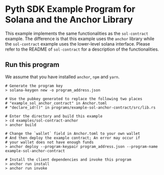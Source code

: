 # Pyth SDK Example Program for Solana and the Anchor Library

This example implements the same functionalities as the `sol-contract` example.
The difference is that this example uses the `anchor` library while the `sol-contract` example uses the lower-level solana interface.
Please refer to the README of `sol-contract` for a description of the functionalities.

## Run this program
We assume that you have installed `anchor`, `npm` and `yarn`.

```shell
# Generate the program key
> solana-keygen new -o program_address.json

# Use the pubkey generated to replace the following two places
# "example_sol_anchor_contract" in Anchor.toml
# "declare_id!()" in programs/example-sol-anchor-contract/src/lib.rs

# Enter the directory and build this example
> cd examples/sol-contract-anchor
> anchor build

# Change the `wallet` field in Anchor.toml to your own wallet
# And then deploy the example contract; An error may occur if
# your wallet does not have enough funds
> anchor deploy --program-keypair program_address.json --program-name example-sol-anchor-contract

# Install the client dependencies and invoke this program
> anchor run install
> anchor run invoke
```
